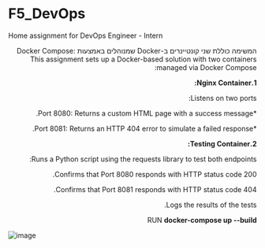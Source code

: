 # F5_DevOps
Home assignment for DevOps Engineer - Intern

<div dir="rtl">
המשימה כוללת שני קונטיינרים ב-Docker שמנוהלים באמצעות Docker Compose:
This assignment sets up a Docker-based solution with two containers managed via Docker Compose:

**1.Nginx Container:**

Listens on two ports:

*Port 8080: Returns a custom HTML page with a success message.

*Port 8081: Returns an HTTP 404 error to simulate a failed response.

**2.Testing Container:**

Runs a Python script using the requests library to test both endpoints:

Confirms that Port 8080 responds with HTTP status code 200.

Confirms that Port 8081 responds with HTTP status code 404.

Logs the results of the tests.

RUN **docker-compose up --build**

</div>

![image](https://github.com/user-attachments/assets/2010c714-03dc-4cc0-a7a2-9a4408937e29)
